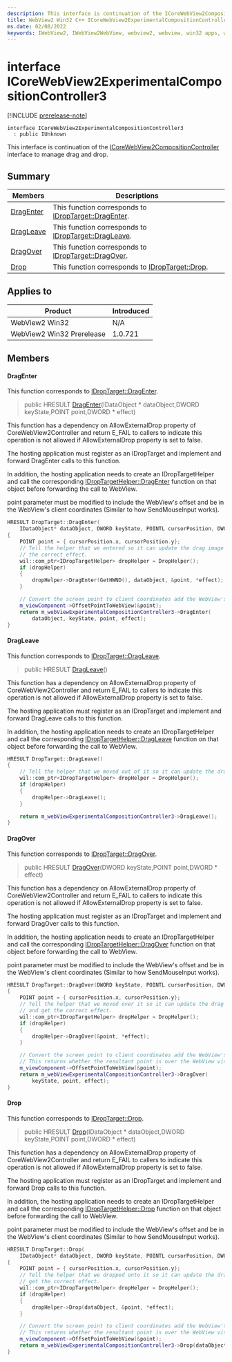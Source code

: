 ```yaml
---
description: This interface is continuation of the ICoreWebView2CompositionController interface to manage drag and drop.
title: WebView2 Win32 C++ ICoreWebView2ExperimentalCompositionController3
ms.date: 02/08/2022
keywords: IWebView2, IWebView2WebView, webview2, webview, win32 apps, win32, edge, ICoreWebView2, ICoreWebView2Controller, browser control, edge html, ICoreWebView2ExperimentalCompositionController3
---
```


# interface ICoreWebView2ExperimentalCompositionController3

[!INCLUDE [prerelease-note](../includes/prerelease-note.md)]

```
interface ICoreWebView2ExperimentalCompositionController3
  : public IUnknown
```

This interface is continuation of the [ICoreWebView2CompositionController](ICoreWebView2CompositionController.md) interface to manage drag and drop.

## Summary

 Members                        | Descriptions
--------------------------------|---------------------------------------------
[DragEnter](#dragenter) | This function corresponds to [IDropTarget::DragEnter][WindowsWin32ApiOleidlNfOleidlIdroptargetDragenter].
[DragLeave](#dragleave) | This function corresponds to [IDropTarget::DragLeave][WindowsWin32ApiOleidlNfOleidlIdroptargetDragleave].
[DragOver](#dragover) | This function corresponds to [IDropTarget::DragOver][WindowsWin32ApiOleidlNfOleidlIdroptargetDragover].
[Drop](#drop) | This function corresponds to [IDropTarget::Drop][WindowsWin32ApiOleidlNfOleidlIdroptargetDrop].

## Applies to

Product                         | Introduced
--------------------------------|---------------------------------------------
WebView2 Win32            |    N/A
WebView2 Win32 Prerelease |    1.0.721

## Members

#### DragEnter

This function corresponds to [IDropTarget::DragEnter][WindowsWin32ApiOleidlNfOleidlIdroptargetDragenter].

> public HRESULT [DragEnter](#dragenter)(IDataObject * dataObject,DWORD keyState,POINT point,DWORD * effect)

This function has a dependency on AllowExternalDrop property of CoreWebView2Controller and return E_FAIL to callers to indicate this operation is not allowed if AllowExternalDrop property is set to false.

The hosting application must register as an IDropTarget and implement and forward DragEnter calls to this function.

In addition, the hosting application needs to create an IDropTargetHelper and call the corresponding [IDropTargetHelper::DragEnter][WindowsWin32ApiShobjidlCoreNfShobjidlCoreIdroptargethelperDragenter] function on that object before forwarding the call to WebView.

point parameter must be modified to include the WebView's offset and be in the WebView's client coordinates (Similar to how SendMouseInput works).

[WindowsWin32ApiOleidlNfOleidlIdroptargetDragenter]: /windows/win32/api/oleidl/nf-oleidl-idroptarget-dragenter "IDropTarget::DragEnter (oleidl.h) - Win32 apps | Microsoft Docs"

[WindowsWin32ApiShobjidlCoreNfShobjidlCoreIdroptargethelperDragenter]: /windows/win32/api/shobjidl_core/nf-shobjidl_core-idroptargethelper-dragenter "IDropTargetHelper::DragEnter (shobjidl_core.h) - Win32 apps | Microsoft Docs"

```cpp
HRESULT DropTarget::DragEnter(
    IDataObject* dataObject, DWORD keyState, POINTL cursorPosition, DWORD* effect)
{
    POINT point = { cursorPosition.x, cursorPosition.y};
    // Tell the helper that we entered so it can update the drag image and get
    // the correct effect.
    wil::com_ptr<IDropTargetHelper> dropHelper = DropHelper();
    if (dropHelper)
    {
        dropHelper->DragEnter(GetHWND(), dataObject, &point, *effect);
    }

    // Convert the screen point to client coordinates add the WebView's offset.
    m_viewComponent->OffsetPointToWebView(&point);
    return m_webViewExperimentalCompositionController3->DragEnter(
        dataObject, keyState, point, effect);
}
```

#### DragLeave

This function corresponds to [IDropTarget::DragLeave][WindowsWin32ApiOleidlNfOleidlIdroptargetDragleave].

> public HRESULT [DragLeave](#dragleave)()

This function has a dependency on AllowExternalDrop property of CoreWebView2Controller and return E_FAIL to callers to indicate this operation is not allowed if AllowExternalDrop property is set to false.

The hosting application must register as an IDropTarget and implement and forward DragLeave calls to this function.

In addition, the hosting application needs to create an IDropTargetHelper and call the corresponding [IDropTargetHelper::DragLeave][WindowsWin32ApiShobjidlCoreNfShobjidlCoreIdroptargethelperDragleave] function on that object before forwarding the call to WebView.

[WindowsWin32ApiOleidlNfOleidlIdroptargetDragleave]: /windows/win32/api/oleidl/nf-oleidl-idroptarget-dragleave "IDropTarget::DragLeave (oleidl.h) - Win32 apps | Microsoft Docs"

[WindowsWin32ApiShobjidlCoreNfShobjidlCoreIdroptargethelperDragleave]: /windows/win32/api/shobjidl_core/nf-shobjidl_core-idroptargethelper-dragleave "IDropTargetHelper::DragLeave (shobjidl_core.h) - Win32 apps | Microsoft Docs"

```cpp
HRESULT DropTarget::DragLeave()
{
    // Tell the helper that we moved out of it so it can update the drag image.
    wil::com_ptr<IDropTargetHelper> dropHelper = DropHelper();
    if (dropHelper)
    {
        dropHelper->DragLeave();
    }

    return m_webViewExperimentalCompositionController3->DragLeave();
}
```

#### DragOver

This function corresponds to [IDropTarget::DragOver][WindowsWin32ApiOleidlNfOleidlIdroptargetDragover].

> public HRESULT [DragOver](#dragover)(DWORD keyState,POINT point,DWORD * effect)

This function has a dependency on AllowExternalDrop property of CoreWebView2Controller and return E_FAIL to callers to indicate this operation is not allowed if AllowExternalDrop property is set to false.

The hosting application must register as an IDropTarget and implement and forward DragOver calls to this function.

In addition, the hosting application needs to create an IDropTargetHelper and call the corresponding [IDropTargetHelper::DragOver][WindowsWin32ApiShobjidlCoreNfShobjidlCoreIdroptargethelperDragover] function on that object before forwarding the call to WebView.

point parameter must be modified to include the WebView's offset and be in the WebView's client coordinates (Similar to how SendMouseInput works).

[WindowsWin32ApiOleidlNfOleidlIdroptargetDragover]: /windows/win32/api/oleidl/nf-oleidl-idroptarget-dragover "IDropTarget::DragOver (oleidl.h) - Win32 apps | Microsoft Docs"

[WindowsWin32ApiShobjidlCoreNfShobjidlCoreIdroptargethelperDragover]: /windows/win32/api/shobjidl_core/nf-shobjidl_core-idroptargethelper-dragover "IDropTargetHelper::DragOver (shobjidl_core.h) - Win32 apps | Microsoft Docs"

```cpp
HRESULT DropTarget::DragOver(DWORD keyState, POINTL cursorPosition, DWORD* effect)
{
    POINT point = { cursorPosition.x, cursorPosition.y};
    // Tell the helper that we moved over it so it can update the drag image
    // and get the correct effect.
    wil::com_ptr<IDropTargetHelper> dropHelper = DropHelper();
    if (dropHelper)
    {
        dropHelper->DragOver(&point, *effect);
    }

    // Convert the screen point to client coordinates add the WebView's offset.
    // This returns whether the resultant point is over the WebView visual.
    m_viewComponent->OffsetPointToWebView(&point);
    return m_webViewExperimentalCompositionController3->DragOver(
        keyState, point, effect);
}
```

#### Drop

This function corresponds to [IDropTarget::Drop][WindowsWin32ApiOleidlNfOleidlIdroptargetDrop].

> public HRESULT [Drop](#drop)(IDataObject * dataObject,DWORD keyState,POINT point,DWORD * effect)

This function has a dependency on AllowExternalDrop property of CoreWebView2Controller and return E_FAIL to callers to indicate this operation is not allowed if AllowExternalDrop property is set to false.

The hosting application must register as an IDropTarget and implement and forward Drop calls to this function.

In addition, the hosting application needs to create an IDropTargetHelper and call the corresponding [IDropTargetHelper::Drop][WindowsWin32ApiShobjidlCoreNfShobjidlCoreIdroptargethelperDrop] function on that object before forwarding the call to WebView.

point parameter must be modified to include the WebView's offset and be in the WebView's client coordinates (Similar to how SendMouseInput works).

[WindowsWin32ApiOleidlNfOleidlIdroptargetDrop]: /windows/win32/api/oleidl/nf-oleidl-idroptarget-drop "IDropTarget::Drop (oleidl.h) - Win32 apps | Microsoft Docs"

[WindowsWin32ApiShobjidlCoreNfShobjidlCoreIdroptargethelperDrop]: /windows/win32/api/shobjidl_core/nf-shobjidl_core-idroptargethelper-drop "IDropTargetHelper::Drop (shobjidl_core.h) - Win32 apps | Microsoft Docs"

```cpp
HRESULT DropTarget::Drop(
    IDataObject* dataObject, DWORD keyState, POINTL cursorPosition, DWORD* effect)
{
    POINT point = { cursorPosition.x, cursorPosition.y};
    // Tell the helper that we dropped onto it so it can update the drag image and
    // get the correct effect.
    wil::com_ptr<IDropTargetHelper> dropHelper = DropHelper();
    if (dropHelper)
    {
        dropHelper->Drop(dataObject, &point, *effect);
    }

    // Convert the screen point to client coordinates add the WebView's offset.
    // This returns whether the resultant point is over the WebView visual.
    m_viewComponent->OffsetPointToWebView(&point);
    return m_webViewExperimentalCompositionController3->Drop(dataObject, keyState, point, effect);
}
```

